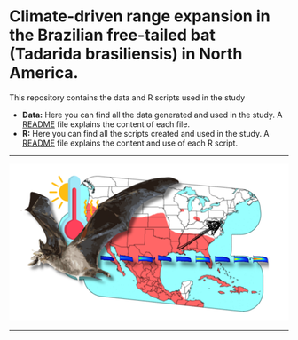 # Climate-driven range expansion in the Brazilian free-tailed bat (Tadarida brasiliensis) in North America.

This repository contains the data and R scripts used in the study

- **Data:** Here you can find all the data generated and used in the study. A [README](https://github.com/oleon12/Tbrasiliensis_USrange/blob/main/Data/README.md) file explains the content of each file.
- **R:** Here you can find all the scripts created and used in the study. A [README](https://github.com/oleon12/Tbrasiliensis_USrange/blob/main/R/README.md) file explains the content and use of each R script.

---

<p align="center">
  <img src="Img.png">
</p>

---
